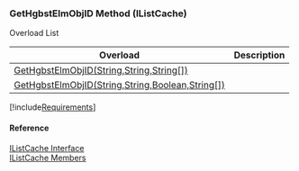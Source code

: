 ﻿### GetHgbstElmObjID Method (IListCache)

Overload List

| Overload | Description |
| --- | --- |
| [GetHgbstElmObjID(String,String,String\[\])](fcSDK~FChoice.Foundation.Clarify.IListCache~GetHgbstElmObjID(String,String,String[]).md) |   |
| [GetHgbstElmObjID(String,String,Boolean,String\[\])](fcSDK~FChoice.Foundation.Clarify.IListCache~GetHgbstElmObjID(String,String,Boolean,String[]).md) |   |

[!include[Requirements](../partials/requirements.md)]



#### Reference

[IListCache Interface](fcSDK~FChoice.Foundation.Clarify.IListCache.md)  
[IListCache Members](fcSDK~FChoice.Foundation.Clarify.IListCache_members.md)